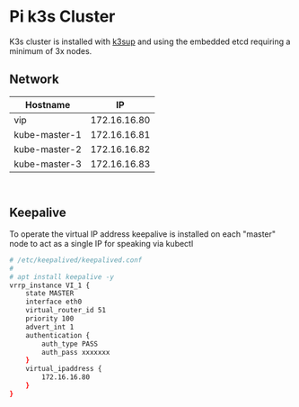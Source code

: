 # Pi k3s Cluster

K3s cluster is installed with [k3sup](https://github.com/alexellis/k3sup#create-a-multi-master-ha-setup-with-embedded-etcd) and using the embedded etcd requiring a minimum of 3x nodes.

## Network

| Hostname      | IP |
| ----------- | ----------- |
| vip      | 172.16.16.80       |
| kube-master-1      | 172.16.16.81       |
| kube-master-2   | 172.16.16.82        |
| kube-master-3   | 172.16.16.83        |

##

```bash

```

## Keepalive

To operate the virtual IP address keepalive is installed on each "master" node to act as a single IP for speaking via kubectl

```bash
# /etc/keepalived/keepalived.conf
#
# apt install keepalive -y
vrrp_instance VI_1 {
    state MASTER
    interface eth0
    virtual_router_id 51
    priority 100
    advert_int 1
    authentication {
        auth_type PASS
        auth_pass xxxxxxx
    }
    virtual_ipaddress {
        172.16.16.80
    }
}
```
